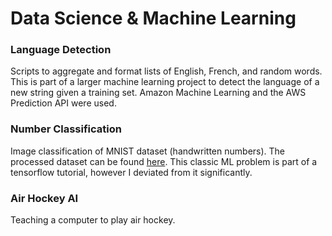 # Data Science &amp; Machine Learning

### Language Detection
Scripts to aggregate and format lists of English, French, and random words.  This is part of a larger machine learning project to detect the language of a new string given a training set.  Amazon Machine Learning and the AWS Prediction API were used.

### Number Classification
Image classification of MNIST dataset (handwritten numbers).  The processed dataset can be found [here](http://cis.jhu.edu/~sachin/digit/digit.html).  This classic ML problem is part of a tensorflow tutorial, however I deviated from it significantly.

### Air Hockey AI
Teaching a computer to play air hockey.
